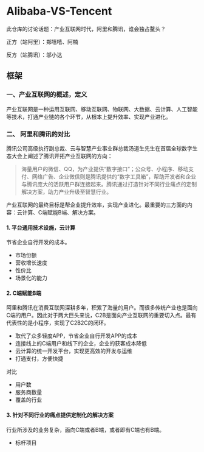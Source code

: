 # Alibaba-VS-Tencent
此仓库的讨论话题：产业互联网时代，阿里和腾讯，谁会独占鳌头？

正方（站阿里）：郑嘻嘻、阿楠

反方（站腾讯）：邬小达

## 框架

### 一、产业互联网的概述，定义

产业互联网是一种运用互联网、移动互联网、物联网、大数据、云计算、人工智能等技术，打通产业链的各个环节，从根本上提升效率、实现产业进化。

### 二、 阿里和腾讯的对比

腾讯公司高级执行副总裁、云与智慧产业事业群总裁汤道生先生在首届全球数字生态大会上阐述了腾讯开拓产业互联网的方向：

>海量用户的微信、QQ，为产业提供“数字接口”；公众号、小程序、移动支付、网络广告、企业微信则是腾讯提供的“数字工具箱”，帮助开发者和企业与腾讯庞大的活跃用户群连接起来。腾讯通过打造针对不同行业痛点的定制解决方案，助力产业升级至智慧行业。

产业互联网的最终目标是帮企业提升效率，实现产业进化。最重要的三方面的内容：云计算、C端赋能B端、解决方案。

#### 1. 平台通用技术设施，云计算

节省企业自行开发的成本。

   * 市场份额
   * 营收增长速度
   * 性价比
   * 场景化的能力

#### 2. C端赋能B端

阿里和腾讯在消费互联网深耕多年，积累了海量的用户。而很多传统产业也是面向C端的用户。因此对于两大巨头来说，C2B是面向产业互联网的重要切入点。最有代表性的是小程序，实现了C2B2C的闭环。

   * 取代了众多轻度APP，节省企业自行开发APP的成本
   * 连接线上的C端用户和线下的企业，企业的获客成本降低
   * 云计算的统一开发平台，实现更高效的开发与运维
   * 打通支付，方便快捷
 
对比

   * 用户数
   * 服务商数量
   * 覆盖的行业
   
#### 3. 针对不同行业的痛点提供定制化的解决方案

行业所涉及的业务复杂，面向C端或者B端，或者即有C端也有B端。

   * 标杆项目
